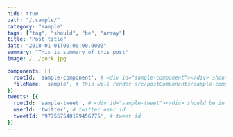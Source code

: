 ```yaml
---
hide: true
path: "/.sample/"
category: "sample"
tags: ["tag", "should", "be", "array"]
title: "Post title"
date: "2018-01-01T00:00:00.000Z"
summary: "This is summary of this post"
image: /../pork.jpg

components: [{
  rootId: 'sample-component', # <div id="sample-component"></div> should be in contents
  fileName: 'sample', # this will render src/postComponents/sample-component/index.jsx
}]
tweets: [{
  rootId: 'sample-tweet', # <div id="sample-tweet"></div> should be in contents
  userId: 'twitter', # twitter user id
  tweetId: '977557540199456775', # tweet id
}]
---
```


<div id="sample-component"></div>
<div id="sample-tweet"></div>
